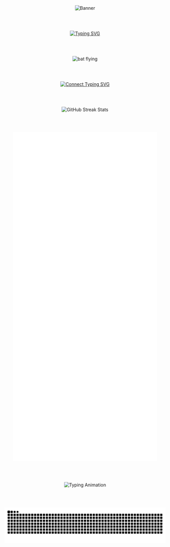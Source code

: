 <div align="center">

  <!--  Banner Image with Controlled Width -->
  <img src="https://i.pinimg.com/736x/79/49/3f/79493f5d26d28449cee555eae342f83c.jpg" alt="Banner" width="800" height="150"/>

  <br /><br />

  <!--  Greeting Typing Effect -->
  <a href="https://github.com/EchoSingh">
    <img src="https://readme-typing-svg.demolab.com?font=Fira+Code&size=34&duration=8000&pause=1000&center=true&repeat=true&width=435&lines=Hi%2C+I'm+Aditya+Singh" alt="Typing SVG" />
  </a>

  <br /><br />

  <!--  Fun Bat GIF -->
  <img src="https://i.gifer.com/XOsa.gif" alt="bat flying" width="150" />

  <br /><br />

  <!--  Connect Typing Effect -->
  <a href="https://linktr.ee/Aditya.Singh.R">
    <img src="https://readme-typing-svg.demolab.com?font=Fira+Code&duration=2000&pause=8000&center=true&repeat=false&width=435&lines=Connect" alt="Connect Typing SVG" />
  </a>

  <br /><br />

  <!--  GitHub Streak Stats -->
  <img src="https://github-readme-streak-stats-seven-azure.vercel.app?user=EchoSingh&theme=tokyonight-duo&hide_border=true&border_radius=4" alt="GitHub Streak Stats" />

  <br /><br />

  <!--  GitHub Metrics -->
  <img src="https://raw.githubusercontent.com/EchoSingh/EchoSingh/main/github-metrics-main.svg" alt="GitHub Metrics" />

  <br /><br />

  <!-- Contributions Animation -->
  <img src="https://readme-typing-svg.demolab.com?font=Fira+Code&size=25&pause=1000&center=true&width=435&lines=Contributions+under+Attack+!!" alt="Typing Animation" />

  <br /><br />

  <img src="https://github.com/EchoSingh/EchoSingh/blob/output/snake-realistic.svg" alt="Contribution Snake Animation" />

</div>
